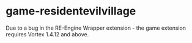 # game-residentevilvillage

Due to a bug in the RE-Engine Wrapper extension - the game extension requires Vortex 1.4.12 and above.

